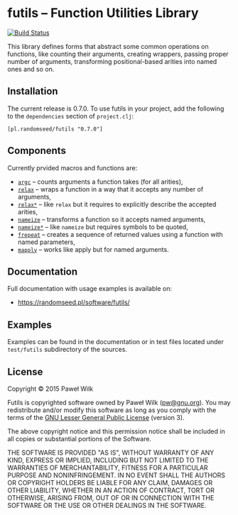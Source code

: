# futils – Function Utilities Library

[![Build Status](https://travis-ci.org/siefca/futils.png?branch=master)](https://travis-ci.org/siefca/futils)

This library defines forms that abstract some common operations on functions,
like counting their arguments, creating wrappers, passing proper number of
arguments, transforming positional-based arities into named ones and so on.

## Installation

The current release is 0.7.0. To use futils in your project, add the following
to the `dependencies` section of `project.clj`:

```
[pl.randomseed/futils "0.7.0"]
```

## Components

Currently prvided macros and functions are:

* [`argc`][argc] – counts arguments a function takes (for all arities),
* [`relax`][relax] – wraps a function in a way that it accepts any number of
  arguments,
* [`relax*`][relax*] – like `relax` but it requires to explicitly
  describe the accepted arities,
* [`nameize`][nameize] – transforms a function so it accepts named arguments,
* [`nameize*`][nameize*] – like `nameize` but requires symbols to be quoted,
* [`frepeat`][frepeat] – creates a sequence of returned values using a function
  with named parameters,
* [`mapply`][mapply] – works like apply but for named arguments.

## Documentation

Full documentation with usage examples is available on:

* https://randomseed.pl/software/futils/

## Examples

Examples can be found in the documentation or in test files located under
`test/futils` subdirectory of the sources.

## License

Copyright © 2015 Paweł Wilk

Futils is copyrighted software owned by Paweł Wilk (pw@gnu.org). You may
redistribute and/or modify this software as long as you comply with the terms of
the [GNU Lesser General Public License][LICENSE] (version 3).

The above copyright notice and this permission notice shall be included in all
copies or substantial portions of the Software.

THE SOFTWARE IS PROVIDED "AS IS", WITHOUT WARRANTY OF ANY KIND, EXPRESS OR
IMPLIED, INCLUDING BUT NOT LIMITED TO THE WARRANTIES OF MERCHANTABILITY, FITNESS
FOR A PARTICULAR PURPOSE AND NONINFRINGEMENT. IN NO EVENT SHALL THE AUTHORS OR
COPYRIGHT HOLDERS BE LIABLE FOR ANY CLAIM, DAMAGES OR OTHER LIABILITY, WHETHER
IN AN ACTION OF CONTRACT, TORT OR OTHERWISE, ARISING FROM, OUT OF OR IN
CONNECTION WITH THE SOFTWARE OR THE USE OR OTHER DEALINGS IN THE SOFTWARE.

[NEWS.md]:    https://github.com/siefca/futils/blob/master/NEWS.md
[LICENSE]:    https://github.com/siefca/futils/blob/master/LICENSE
[argc]:       https://randomseed.pl/software/futils/#argc
[relax]:      https://randomseed.pl/software/futils/#relax
[relax*]:     https://randomseed.pl/software/futils/#relax*
[nameize]:    https://randomseed.pl/software/futils/#nameize
[nameize*]:   https://randomseed.pl/software/futils/#nameize*
[frepeat]:    https://randomseed.pl/software/futils/#frepeat
[mapply]:     https://randomseed.pl/software/futils/#mapply

